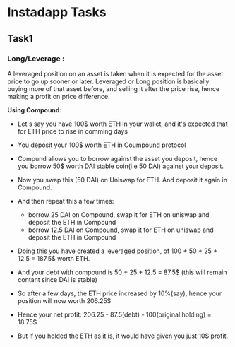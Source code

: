 # Instadapp Tasks

## Task1
### Long/Leverage :

A leveraged position on an asset is taken when it is expected for the asset price to go up sooner or later. Leveraged or Long position is basically buying more of that asset before, and selling it after the price rise, hence making a profit on price difference. 

**Using Compound:**

- Let's say you have 100$ worth ETH in your wallet, and it's expected that for ETH price to rise in comming days
- You deposit your 100$ worth ETH in Coumpound protocol
- Compund allows you to borrow against the asset you deposit, hence you borrow 50$ worth DAI stable coin(i.e 50 DAI) against your deposit.
- Now you swap this (50 DAI) on Uniswap for ETH. And deposit it again in Compound.
- And then repeat this a few times:
    - borrow 25 DAI on Compound, swap it for ETH on uniswap and deposit the ETH in Compound 
    - borrow 12.5 DAI on Compound, swap it for ETH on uniswap and deposit the ETH in Compound 
- Doing this you have created a leveraged position, of 100 + 50 + 25 + 12.5 = 187.5$ worth ETH. 
- And your debt with compound is 50 + 25 + 12.5 = 87.5$ (this will remain contant since DAI is stable)

- So after a few days, the ETH price increased by 10%(say), hence your position will now worth 206.25$
- Hence your net profit: 206.25 - 87.5(debt) - 100(original holding) = 18.75$
- But if you holded the ETH as it is, it would have given you just 10$ profit.
